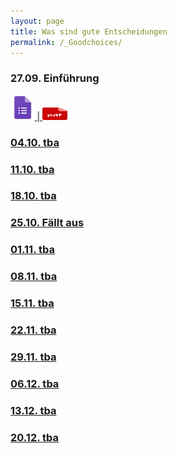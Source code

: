 ```yaml
---
layout: page
title: Was sind gute Entscheidungen
permalink: /_Goodchoices/
---
```


### 27.09. Einführung
<a href="/q0_goodchoices/" >
<img src="/images/GoogleForms.png" alt="GoogleIcon" height="40"/> | <img src="/images/PdfIcon.png" alt="GoogleIcon" height="20" width="40"/>

### 04.10. tba

### 11.10. tba

### 18.10. tba

### 25.10. Fällt aus

### 01.11. tba

### 08.11. tba

### 15.11. tba

### 22.11. tba

### 29.11. tba

### 06.12. tba

### 13.12. tba

### 20.12. tba
